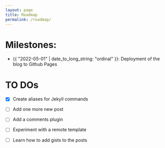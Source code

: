```yaml
---
layout: page
title: Roadmap
permalink: /roadmap/
---
```


# Milestones:

- {{ "2022-05-01" | date_to_long_string: "ordinal" }}: Deployment of the blog to Github Pages




# TO DOs
- [x] Create aliases for Jekyll commands
- [ ] Add one more new post
- [ ] Add a comments plugin
- [ ] Experiment with a remote template
- [ ] Learn how to add gists to the posts

